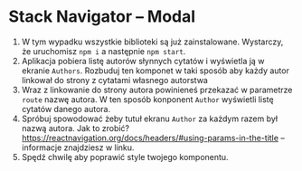 # Stack Navigator – Modal

1. W tym wypadku wszystkie biblioteki są już zainstalowane. Wystarczy, że uruchomisz `npm i` a następnie `npm start`.
2. Aplikacja pobiera listę autorów słynnych cytatów i wyświetla ją w ekranie `Authors`. Rozbuduj ten komponet w taki sposób aby każdy autor linkował do strony z cytatami własnego autorstwa
3. Wraz z linkowanie do strony autora powinieneś przekazać w parametrze `route` nazwę autora. W ten sposób konponent `Author` wyświetli listę cytatów danego autora. 
4. Spróbuj spowodować żeby tutuł ekranu `Author` za każdym razem był nazwą autora. Jak to zrobić? 
https://reactnavigation.org/docs/headers/#using-params-in-the-title – informacje znajdziesz w linku. 
5. Spędź chwilę aby poprawić style twojego komponentu.


